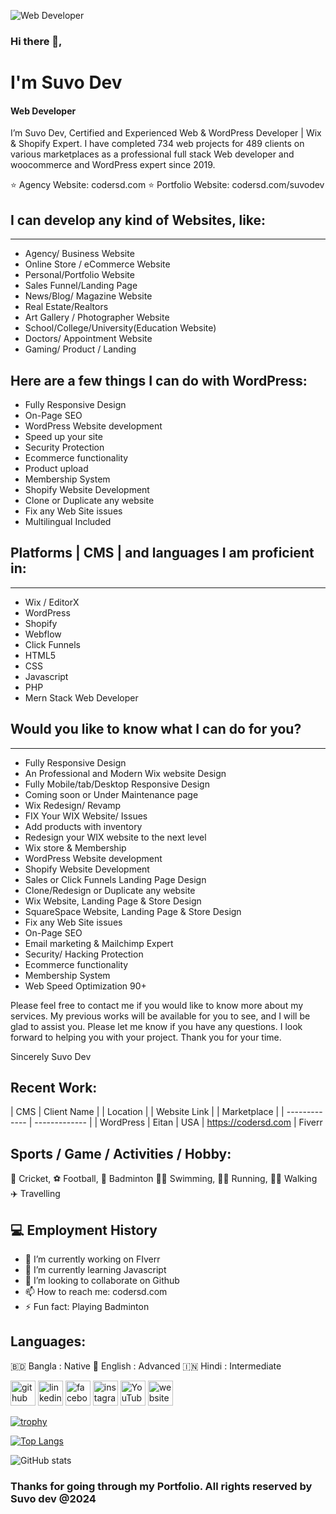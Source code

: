 ![Web Developer](https://media.licdn.com/dms/image/v2/D5616AQFthGcAGBeXGg/profile-displaybackgroundimage-shrink_200_800/profile-displaybackgroundimage-shrink_200_800/0/1725697254875?e=2147483647&v=beta&t=C1evipwZi5DLk5GqxXsAAq92E3jmeIdH9gF6xYlioDA)

### Hi there 👋, 
# I'm Suvo Dev
#### Web Developer



I’m Suvo Dev, Certified and Experienced Web & WordPress Developer | Wix & Shopify Expert. I have completed 734 web projects for 489 clients on various marketplaces as a professional full stack Web developer and woocommerce and WordPress expert since 2019.


⭐ Agency Website: codersd.com
⭐ Portfolio Website: codersd.com/suvodev

## I can develop any kind of Websites, like:
----------------------------------------------
 - Agency/ Business Website
 - Online Store / eCommerce Website
 - Personal/Portfolio Website
 - Sales Funnel/Landing Page
 - News/Blog/ Magazine Website
 - Real Estate/Realtors
 - Art Gallery / Photographer Website
 - School/College/University(Education Website)
 - Doctors/ Appointment Website
 - Gaming/ Product / Landing



## Here are a few things I can do with WordPress:

 - Fully Responsive Design
 - On-Page SEO
 - WordPress Website development
 - Speed up your site
 - Security Protection
 - Ecommerce functionality
 - Product upload
 -  Membership System
 - Shopify Website Development
 - Clone or Duplicate any website
 - Fix any Web Site issues
 - Multilingual Included


## Platforms | CMS | and languages I am proficient in:
---------------------------------------------------
 - Wix / EditorX
 - WordPress
 - Shopify
 - Webflow
 - Click Funnels
 - HTML5
 - CSS
 - Javascript
 - PHP
 - Mern Stack Web Developer


## Would you like to know what I can do for you?
------------------------------------------------------

 - Fully Responsive Design
 - An Professional and Modern Wix website Design
 - Fully Mobile/tab/Desktop Responsive Design
 - Coming soon or Under Maintenance page
 - Wix Redesign/ Revamp
 - FIX Your WIX Website/ Issues
 - Add products with inventory
 - Redesign your WIX website to the next level
 - Wix store & Membership
 - WordPress Website development
 - Shopify Website Development
 - Sales or Click Funnels Landing Page Design
 - Clone/Redesign or Duplicate any website
 - Wix Website, Landing Page & Store Design
 - SquareSpace Website, Landing Page & Store Design
 - Fix any Web Site issues
 - On-Page SEO
 - Email marketing & Mailchimp Expert
 - Security/ Hacking Protection
 - Ecommerce functionality
 - Membership System
 - Web Speed Optimization 90+


Please feel free to contact me if you would like to know more about my services. My previous works will be available for you to see, and I will be glad to assist you.
Please let me know if you have any questions. I look forward to helping you with your project. Thank you for your time.

Sincerely
Suvo Dev


## Recent Work:
| CMS  | Client Name | | Location | | Website Link | | Marketplace |
| ------------- | ------------- |
| WordPress  | Eitan | USA | https://codersd.com | Fiverr


## Sports / Game / Activities / Hobby:

 🏏 Cricket, ⚽ Football, 🏸 Badminton
🏊‍♂️ Swimming, 🏃‍♂️ Running, 🚶‍♂️ Walking
✈️ Travelling




## 💻 Employment History

- 🔭 I’m currently working on FIverr 
- 🌱 I’m currently learning Javascript 
- 👯 I’m looking to collaborate on Github 
- 📫 How to reach me: codersd.com 
- ⚡ Fun fact: Playing Badminton 

## Languages:
🇧🇩 Bangla : Native
🏴󠁧󠁢󠁥󠁮󠁧󠁿 English : Advanced
🇮🇳 Hindi : Intermediate

[<img src='https://cdn.jsdelivr.net/npm/simple-icons@3.0.1/icons/github.svg' alt='github' height='40'>](https://github.com/devsuvo)  [<img src='https://cdn.jsdelivr.net/npm/simple-icons@3.0.1/icons/linkedin.svg' alt='linkedin' height='40'>](https://www.linkedin.com/in/suvodev/)  [<img src='https://cdn.jsdelivr.net/npm/simple-icons@3.0.1/icons/facebook.svg' alt='facebook' height='40'>](https://www.facebook.com/suvo.fb)  [<img src='https://cdn.jsdelivr.net/npm/simple-icons@3.0.1/icons/instagram.svg' alt='instagram' height='40'>](https://www.instagram.com/dev_suvo_in/)  [<img src='https://cdn.jsdelivr.net/npm/simple-icons@3.0.1/icons/youtube.svg' alt='YouTube' height='40'>](https://www.youtube.com/channel/hellosuvo)  [<img src='https://cdn.jsdelivr.net/npm/simple-icons@3.0.1/icons/icloud.svg' alt='website' height='40'>](codersd.com)  

[![trophy](https://github-profile-trophy.vercel.app/?username=devsuvo)](https://github.com/ryo-ma/github-profile-trophy)

[![Top Langs](https://github-readme-stats.vercel.app/api/top-langs/?username=devsuvo)](https://github.com/anuraghazra/github-readme-stats)

![GitHub stats](https://github-readme-stats.vercel.app/api?username=devsuvo&show_icons=true&count_private=true)   

### Thanks for going through my Portfolio. All rights reserved by Suvo dev @2024



